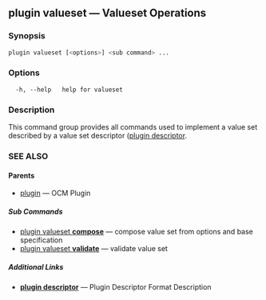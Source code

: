 ## plugin valueset &mdash; Valueset Operations

### Synopsis

```sh
plugin valueset [<options>] <sub command> ...
```

### Options

```
  -h, --help   help for valueset
```

### Description
This command group provides all commands used to implement a value set
described by a value set descriptor ([plugin descriptor](plugin_descriptor.md).
### SEE ALSO

#### Parents

* [plugin](plugin.md)	 &mdash; OCM Plugin


##### Sub Commands

* [plugin valueset <b>compose</b>](plugin_valueset_compose.md)	 &mdash; compose value set from options and base specification
* [plugin valueset <b>validate</b>](plugin_valueset_validate.md)	 &mdash; validate value set



##### Additional Links

* [<b>plugin descriptor</b>](plugin_descriptor.md)	 &mdash; Plugin Descriptor Format Description

